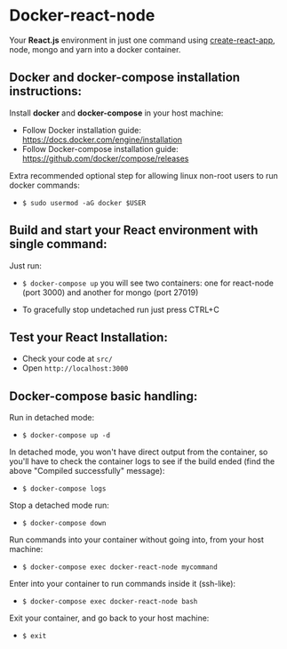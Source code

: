 # Docker-react-node
Your <b>React.js</b> environment in just one command using <a href="https://github.com/facebookincubator/create-react-app">create-react-app</a>, node, mongo and yarn into a docker container.

## Docker and docker-compose installation instructions:

Install <b>docker</b> and <b>docker-compose</b> in your host machine:

* Follow Docker installation guide: <a href="https://docs.docker.com/engine/installation">https://docs.docker.com/engine/installation</a>
* Follow Docker-compose installation guide: <a href="https://github.com/docker/compose/releases">https://github.com/docker/compose/releases</a>

Extra recommended optional step for allowing linux non-root users to run docker commands:
* `$ sudo usermod -aG docker $USER`

## Build and start your React environment with single command:

Just run:

* `$ docker-compose up` you will see two containers: one for react-node (port 3000) and another for mongo (port 27019)

* To gracefully stop undetached run just press CTRL+C

## Test your React Installation:

* Check your code at `src/` 
* Open `http://localhost:3000`

## Docker-compose basic handling:

Run in detached mode:

* `$ docker-compose up -d`

In detached mode, you won't have direct output from the container, so you'll have to check the container logs to see if the build ended (find the above "Compiled successfully" message):

* `$ docker-compose logs`

Stop a detached mode run:

* `$ docker-compose down`

Run commands into your container without going into, from your host machine:

* `$ docker-compose exec docker-react-node mycommand`

Enter into your container to run commands inside it (ssh-like):

* `$ docker-compose exec docker-react-node bash`

Exit your container, and go back to your host machine:

* `$ exit`
